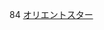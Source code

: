 84
 <a href="http://www.kentvilleflowersandweddingdecor.com/jpwatchonline.asp?cheap=products-c271.html" title="オリエントスター">オリエントスター</a>